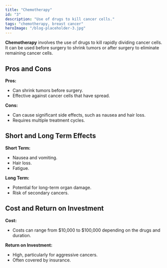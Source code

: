 ```yaml
---
title: "Chemotherapy"
id: "3"
description: "Use of drugs to kill cancer cells."
tags: "chemotherapy, breast cancer"
heroImage: "/blog-placeholder-3.jpg"
---
```


**Chemotherapy** involves the use of drugs to kill rapidly dividing cancer cells. It can be used before surgery to shrink tumors or after surgery to eliminate remaining cancer cells.

## Pros and Cons

**Pros:**

- Can shrink tumors before surgery.
- Effective against cancer cells that have spread.

**Cons:**

- Can cause significant side effects, such as nausea and hair loss.
- Requires multiple treatment cycles.

## Short and Long Term Effects

**Short Term:**

- Nausea and vomiting.
- Hair loss.
- Fatigue.

**Long Term:**

- Potential for long-term organ damage.
- Risk of secondary cancers.

## Cost and Return on Investment

**Cost:**

- Costs can range from $10,000 to $100,000 depending on the drugs and duration.

**Return on Investment:**

- High, particularly for aggressive cancers.
- Often covered by insurance.
